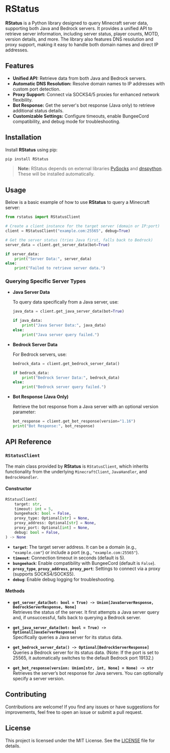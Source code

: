 # RStatus

**RStatus** is a Python library designed to query Minecraft server data, supporting both Java and Bedrock servers. It provides a unified API to retrieve server information, including server status, player counts, MOTD, version details, and more. The library also features DNS resolution and proxy support, making it easy to handle both domain names and direct IP addresses.

## Features

- **Unified API:** Retrieve data from both Java and Bedrock servers.
- **Automatic DNS Resolution:** Resolve domain names to IP addresses with custom port detection.
- **Proxy Support:** Connect via SOCKS4/5 proxies for enhanced network flexibility.
- **Bot Response:** Get the server's bot response (Java only) to retrieve additional status details.
- **Customizable Settings:** Configure timeouts, enable BungeeCord compatibility, and debug mode for troubleshooting.

## Installation

Install **RStatus** using pip:

```bash
pip install RStatus
```

> **Note:** RStatus depends on external libraries [PySocks](https://pypi.org/project/PySocks/) and [dnspython](https://pypi.org/project/dnspython/). These will be installed automatically.

## Usage

Below is a basic example of how to use **RStatus** to query a Minecraft server:

```python
from rstatus import RStatusClient

# Create a client instance for the target server (domain or IP:port)
client = RStatusClient("example.com:25565", debug=True)

# Get the server status (tries Java first, falls back to Bedrock)
server_data = client.get_server_data(bot=True)

if server_data:
    print("Server Data:", server_data)
else:
    print("Failed to retrieve server data.")
```

### Querying Specific Server Types

- **Java Server Data**

  To query data specifically from a Java server, use:

  ```python
  java_data = client.get_java_server_data(bot=True)
  
  if java_data:
      print("Java Server Data:", java_data)
  else:
      print("Java server query failed.")
  ```

- **Bedrock Server Data**

  For Bedrock servers, use:

  ```python
  bedrock_data = client.get_bedrock_server_data()
  
  if bedrock_data:
      print("Bedrock Server Data:", bedrock_data)
  else:
      print("Bedrock server query failed.")
  ```

- **Bot Response (Java Only)**

  Retrieve the bot response from a Java server with an optional version parameter:

  ```python
  bot_response = client.get_bot_response(version="1.16")
  print("Bot Response:", bot_response)
  ```

## API Reference

### `RStatusClient`

The main class provided by **RStatus** is `RStatusClient`, which inherits functionality from the underlying `MinecraftClient`, `JavaHandler`, and `BedrockHandler`.

#### Constructor

```python
RStatusClient(
    target: str,
    timeout: int = 5,
    bungeehack: bool = False,
    proxy_type: Optional[str] = None,
    proxy_address: Optional[str] = None,
    proxy_port: Optional[int] = None,
    debug: bool = False,
) -> None
```

- **`target`**: The target server address. It can be a domain (e.g., `"example.com"`) or include a port (e.g., `"example.com:25565"`).
- **`timeout`**: Connection timeout in seconds (default is 5).
- **`bungeehack`**: Enable compatibility with BungeeCord (default is `False`).
- **`proxy_type`**, **`proxy_address`**, **`proxy_port`**: Settings to connect via a proxy (supports SOCKS4/SOCKS5).
- **`debug`**: Enable debug logging for troubleshooting.

#### Methods

- **`get_server_data(bot: bool = True) -> Union[JavaServerResponse, BedrockServerResponse, None]`**  
  Retrieves the status of the server. It first attempts a Java server query and, if unsuccessful, falls back to querying a Bedrock server.

- **`get_java_server_data(bot: bool = True) -> Optional[JavaServerResponse]`**  
  Specifically queries a Java server for its status data.

- **`get_bedrock_server_data() -> Optional[BedrockServerResponse]`**  
  Queries a Bedrock server for its status data. (Note: If the port is set to 25565, it automatically switches to the default Bedrock port 19132.)

- **`get_bot_response(version: Union[str, int, None] = None) -> str`**  
  Retrieves the server’s bot response for Java servers. You can optionally specify a server version.

## Contributing

Contributions are welcome! If you find any issues or have suggestions for improvements, feel free to open an issue or submit a pull request.

## License

This project is licensed under the MIT License. See the [LICENSE](LICENSE) file for details.